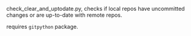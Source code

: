 check_clear_and_uptodate.py, checks if local repos have uncommitted changes or are up-to-date with remote repos.

requires `gitpython` package.